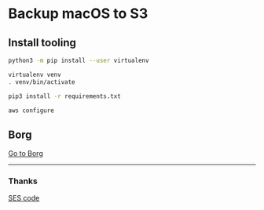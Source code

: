# Backup macOS to S3

## Install tooling

```sh
python3 -m pip install --user virtualenv

virtualenv venv
. venv/bin/activate

pip3 install -r requirements.txt

aws configure
```

## Borg

[Go to Borg](/blob/develop/BORG.md)

***

### Thanks

[SES code](https://github.com/baturorkun/aws-ses-sender)
